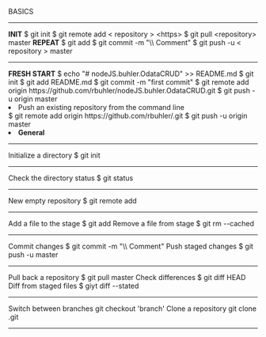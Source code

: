 BASICS
<hr align="left"/>
	<b>INIT</b>
		$ git init
		$ git remote add &#60; repository &#62; &#60;https&#62;
		$ git pull &#60;repository&#62; master
	<b>REPEAT</b>
		$ git add <file>
		$ git commit -m "\\ Comment"
		$ git push -u &#60; repository &#62;  master

<hr align="left"/>
	<b>FRESH START</b>
	$ echo "# nodeJS.buhler.OdataCRUD" >> README.md
	$ git init
	$ git add README.md
	$ git commit -m "first commit"
	$ git remote add origin https://github.com/rbuhler/nodeJS.buhler.OdataCRUD.git
	$ git push -u origin master

<li> Push an existing repository from the command line <br>
	$ git remote add origin https://github.com/rbuhler/<??>.git
	$ git push -u origin master

<li/>
<b>General</b>
<hr align="left"/>
Initialize a directory
	$ git init
<hr align="left"/>
Check the directory status
	$ git status
<hr align="left"/>
New empty repository
	$ git remote add <repository> <https>
<hr align="left"/>
Add a file to the stage
	$ git add <file>
Remove a file from stage
	$ git rm --cached <file>
<hr align="left"/>
Commit changes
	$ git commit -m "\\ Comment"
Push staged changes
	$ git push -u <repository>  master
<hr align="left"/>
Pull back a repository
	$ git pull <repository> master
Check differences
	$ git diff HEAD
Diff from staged files
	$ giyt diff --stated
<hr align="left"/>
Switch between branches
	git checkout 'branch'
Clone a repository
 git clone <repository>.git
<hr align="left"/>